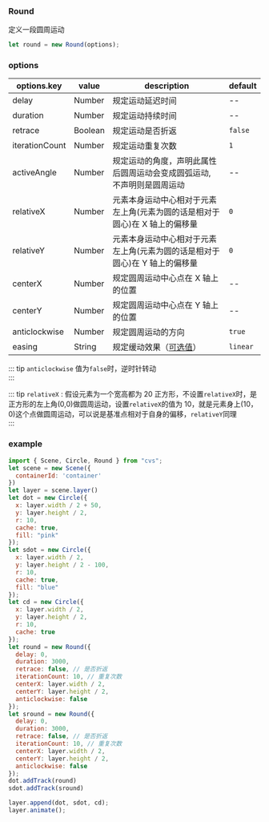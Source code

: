### Round

定义一段圆周运动

```js
let round = new Round(options);
```

### options

| options.key    | value   | description                                                                 | default  |
| -------------- | ------- | --------------------------------------------------------------------------- | -------- |
| delay          | Number  | 规定运动延迟时间                                                            | --       |
| duration       | Number  | 规定运动持续时间                                                            | --       |
| retrace        | Boolean | 规定运动是否折返                                                            | `false`  |
| iterationCount | Number  | 规定运动重复次数                                                            | `1`      |
| activeAngle    | Number  | 规定运动的角度，声明此属性后圆周运动会变成圆弧运动, 不声明则是圆周运动               | --      |
| relativeX      | Number  | 元素本身运动中心相对于元素左上角(元素为圆的话是相对于圆心)在 X 轴上的偏移量 | `0`      |
| relativeY      | Number  | 元素本身运动中心相对于元素左上角(元素为圆的话是相对于圆心)在 Y 轴上的偏移量 | `0`      |
| centerX        | Number  | 规定圆周运动中心点在 X 轴上的位置                                           | --       |
| centerY        | Number  | 规定圆周运动中心点在 Y 轴上的位置                                           | --       |
| anticlockwise  | Number  | 规定圆周运动的方向                                                          | `true`   |
| easing         | String  | 规定缓动效果（[可选值](/docs/track.html#easing)）                           | `linear` |

::: tip
`anticlockwise` 值为`false`时，逆时针转动  
:::

::: tip
`relativeX` : 假设元素为一个宽高都为 20 正方形，不设置`relativeX`时，是正方形的左上角(0,0)做圆周运动，设置`relativeX`的值为 10，就是元素身上(10，0)这个点做圆周运动，可以说是基准点相对于自身的偏移，`relativeY`同理  
:::

### example

```js
import { Scene, Circle, Round } from "cvs";
let scene = new Scene({
  containerId: 'container'
})
let layer = scene.layer()
let dot = new Circle({
  x: layer.width / 2 + 50,
  y: layer.height / 2,
  r: 10,
  cache: true,
  fill: "pink"
});
let sdot = new Circle({
  x: layer.width / 2,
  y: layer.height / 2 - 100,
  r: 10,
  cache: true,
  fill: "blue"
});
let cd = new Circle({
  x: layer.width / 2,
  y: layer.height / 2,
  r: 10,
  cache: true
});
let round = new Round({
  delay: 0,
  duration: 3000,
  retrace: false, // 是否折返
  iterationCount: 10, // 重复次数
  centerX: layer.width / 2,
  centerY: layer.height / 2,
  anticlockwise: false
});
let sround = new Round({
  delay: 0,
  duration: 3000,
  retrace: false, // 是否折返
  iterationCount: 10, // 重复次数
  centerX: layer.width / 2,
  centerY: layer.height / 2,
  anticlockwise: false
});
dot.addTrack(round)
sdot.addTrack(sround)

layer.append(dot, sdot, cd);
layer.animate();
```

<ClientOnly><c-round></c-round></ClientOnly>
